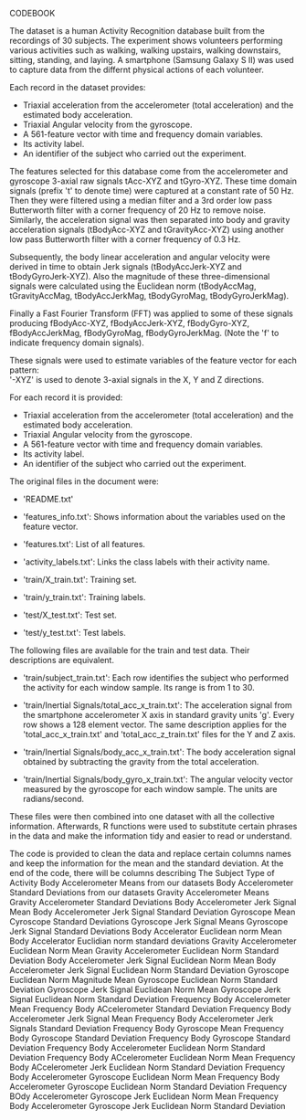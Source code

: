 CODEBOOK

The dataset is a human Activity Recognition database built from the recordings of 30 subjects. The experiment shows volunteers performing various activities such as walking, walking upstairs, walking downstairs, sitting, standing, and laying. A smartphone (Samsung Galaxy S II) was used to capture data from the differnt physical actions of each volunteer.

Each record in the dataset provides:
- Triaxial acceleration from the accelerometer (total acceleration) and the estimated body acceleration.
- Triaxial Angular velocity from the gyroscope.
- A 561-feature vector with time and frequency domain variables.
- Its activity label.
- An identifier of the subject who carried out the experiment.


The features selected for this database come from the accelerometer and gyroscope 3-axial raw signals tAcc-XYZ and tGyro-XYZ. These time domain signals (prefix 't' to denote time) were captured at a constant rate of 50 Hz. Then they were filtered using a median filter and a 3rd order low pass Butterworth filter with a corner frequency of 20 Hz to remove noise. Similarly, the acceleration signal was then separated into body and gravity acceleration signals (tBodyAcc-XYZ and tGravityAcc-XYZ) using another low pass Butterworth filter with a corner frequency of 0.3 Hz. 

Subsequently, the body linear acceleration and angular velocity were derived in time to obtain Jerk signals (tBodyAccJerk-XYZ and tBodyGyroJerk-XYZ). Also the magnitude of these three-dimensional signals were calculated using the Euclidean norm (tBodyAccMag, tGravityAccMag, tBodyAccJerkMag, tBodyGyroMag, tBodyGyroJerkMag). 

Finally a Fast Fourier Transform (FFT) was applied to some of these signals producing fBodyAcc-XYZ, fBodyAccJerk-XYZ, fBodyGyro-XYZ, fBodyAccJerkMag, fBodyGyroMag, fBodyGyroJerkMag. (Note the 'f' to indicate frequency domain signals). 

These signals were used to estimate variables of the feature vector for each pattern:  
'-XYZ' is used to denote 3-axial signals in the X, Y and Z directions.


For each record it is provided:

- Triaxial acceleration from the accelerometer (total acceleration) and the estimated body acceleration.
- Triaxial Angular velocity from the gyroscope. 
- A 561-feature vector with time and frequency domain variables. 
- Its activity label. 
- An identifier of the subject who carried out the experiment.

The original files in the document were:

- 'README.txt'

- 'features_info.txt': Shows information about the variables used on the feature vector.

- 'features.txt': List of all features.

- 'activity_labels.txt': Links the class labels with their activity name.

- 'train/X_train.txt': Training set.

- 'train/y_train.txt': Training labels.

- 'test/X_test.txt': Test set.

- 'test/y_test.txt': Test labels.

The following files are available for the train and test data. Their descriptions are equivalent. 

- 'train/subject_train.txt': Each row identifies the subject who performed the activity for each window sample. Its range is from 1 to 30. 

- 'train/Inertial Signals/total_acc_x_train.txt': The acceleration signal from the smartphone accelerometer X axis in standard gravity units 'g'. Every row shows a 128 element vector. The same description applies for the 'total_acc_x_train.txt' and 'total_acc_z_train.txt' files for the Y and Z axis. 

- 'train/Inertial Signals/body_acc_x_train.txt': The body acceleration signal obtained by subtracting the gravity from the total acceleration. 

- 'train/Inertial Signals/body_gyro_x_train.txt': The angular velocity vector measured by the gyroscope for each window sample. The units are radians/second. 

These files were then combined into one dataset with all the collective information.
Afterwards, R functions were used to substitute certain phrases in the data and make the information tidy and easier to read or understand.


The code is provided to clean the data and replace certain columns names and keep the information for the mean and the standard deviation.
At the end of the code, there will be columns describing 
The Subject
Type of Activity
Body Accelerometer Means from our datasets
Body Accelerometer Standard Deviations from our datasets
Gravity Accelerometer Means
Gravity Accelerometer Standard Deviations
Body Accelerometer Jerk Signal Mean
Body Accelerometer Jerk Signal Standard Deviation
Gyroscope Mean
Cyroscope Standard Deviations
Gyroscope Jerk Signal Means
Gyroscope Jerk Signal Standard Deviations
Body Accelerator Euclidean norm Mean
Body Accelerator Euclidian norm standard deviations
Gravity Accelerometer Euclidean Norm Mean
Gravity Accelerometer Euclidean Norm Standard Deviation
Body Accelerometer Jerk Signal Euclidean Norm Mean
Body Accelerometer Jerk Signal Euclidean Norm Standard Deviation
Gyroscope Euclidean Norm Magnitude Mean
Gyroscope Euclidean Norm Standard Deviation
Gyroscope Jerk Signal Euclidean Norm Mean
Gyroscope Jerk Signal Euclidean Norm Standard Deviation
Frequency Body Accelerometer Mean
Frequency Body ACcelerometer Standard Deviation
Frequency Body Accelerometer Jerk Signal Mean
Frequency Body Accelerometer Jerk Signals Standard Deviation
Frequency Body Gyroscope Mean
Frequency Body Gyroscope Standard Deviation
Frequency Body Gyroscope Standard Deviation
Frequency Body Accelerometer Euclidean Norm Standard Deviation
Frequency Body ACcelerometer Euclidean Norm Mean
Frequency Body ACcelerometer Jerk Euclidean Norm Standard Deviation
Frequency Body Accelerometer Gyroscope Euclidean Norm Mean
Frequency Body Accelerometer Gyroscope Euclidean Norm Standard Deviation
Frequency BOdy Accelerometer Gyroscope Jerk Euclidean Norm Mean
Frequency Body Accelerometer Gyroscope Jerk Euclidean Norm Standard Deviation





